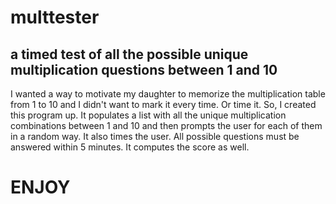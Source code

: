 # multtester
## a timed test of all the possible unique multiplication questions between 1 and 10

I wanted a way to motivate my daughter to memorize the multiplication table from 1 to 10 and I didn't want to mark it every time. Or time it. So, I created this program up. It populates a list with all the unique multiplication combinations between 1 and 10 and then prompts the user for each of them in a random way. It also times the user. All possible questions must be answered within 5 minutes. It computes the score as well. 


# ENJOY
